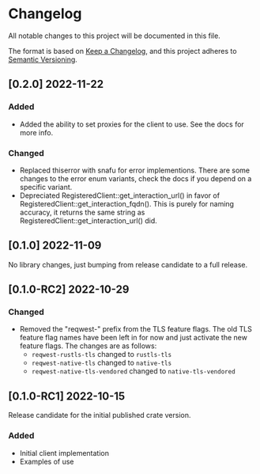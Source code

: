 # Changelog
All notable changes to this project will be documented in this file.

The format is based on [Keep a Changelog](https://keepachangelog.com/en/1.0.0/),
and this project adheres to [Semantic Versioning](https://semver.org/spec/v2.0.0.html).

## [0.2.0] 2022-11-22
### Added
- Added the ability to set proxies for the client to use. See the docs for
more info.

### Changed
- Replaced thiserror with snafu for error implementions. There are some changes
to the error enum variants, check the docs if you depend on a specific variant.
- Depreciated RegisteredClient::get_interaction_url() in favor of
RegisteredClient::get_interaction_fqdn(). This is purely for naming accuracy, it returns the
same string as RegisteredClient::get_interaction_url() did.

## [0.1.0] 2022-11-09
No library changes, just bumping from release candidate to a full release.

## [0.1.0-RC2] 2022-10-29
### Changed
- Removed the "reqwest-" prefix from the TLS feature flags. The old TLS
feature flag names have been left in for now and just activate the new feature flags.
The changes are as follows:
    - `reqwest-rustls-tls` changed to `rustls-tls`
    - `reqwest-native-tls` changed to `native-tls`
    - `reqwest-native-tls-vendored` changed to `native-tls-vendored`

## [0.1.0-RC1] 2022-10-15
Release candidate for the initial published crate version.

### Added
- Initial client implementation
- Examples of use
